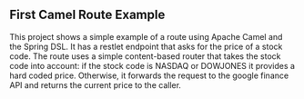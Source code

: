 ## First Camel Route Example
This project shows a simple example of a route using Apache Camel and the Spring DSL. It has a restlet endpoint that asks for the price of a stock code. The route uses a simple content-based router that takes the stock code into account: if the stock code is NASDAQ or  DOWJONES it provides a hard coded price. Otherwise, it forwards the request to the google finance API and returns the current price to the caller. 
